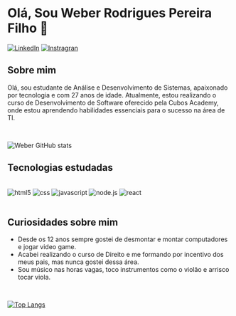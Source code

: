 <div>
<h1> Olá, Sou Weber Rodrigues Pereira Filho 👋 </h1>

[![LinkedIn](https://img.shields.io/badge/LinkedIn-0077B5?style=for-the-badge&logo=linkedin&logoColor=white)](https://www.linkedin.com/in/weber-rodrigues-dev/)
[![Instragran](https://img.shields.io/badge/Instagram-E4405F?style=for-the-badge&logo=instagram&logoColor=white)](https://www.instagram.com/weberrodriguesf/)

</div>

<div>
<h2>Sobre mim</h2>
<p>
Olá, sou estudante de Análise e Desenvolvimento de Sistemas, apaixonado por tecnologia e com 27 anos de idade. Atualmente, estou realizando o curso de Desenvolvimento de Software oferecido pela Cubos Academy, onde estou aprendendo habilidades essenciais para o sucesso na área de TI.
</p>
</br>
</div>

![Weber GitHub stats](https://github-readme-stats-sigma-five.vercel.app/api?username=Weber-Rodrigues&show_icons=true&theme=dark)

<h2>Tecnologias estudadas</h2>

<div style="display: inline_block"><br/>
<img aling=center alt="html5" src="https://img.shields.io/badge/HTML5-E34F26?style=for-the-badge&logo=html5&logoColor=white">
<img aling=center alt="css" src="https://img.shields.io/badge/CSS3-1572B6?style=for-the-badge&logo=css3&logoColor=white">
<img aling=center alt="javascript" src="https://img.shields.io/badge/JavaScript-F7DF1E?style=for-the-badge&logo=javascript&logoColor=black">
<img aling=center alt="node.js" src="https://img.shields.io/badge/Node.js-43853D?style=for-the-badge&logo=node.js&logoColor=white">
<img aling=center alt="react" src="https://img.shields.io/badge/React-20232A?style=for-the-badge&logo=react&logoColor=61DAFB">
</div>

<div></br>
<h2>Curiosidades sobre mim</h2>
<ul>
<li>Desde os 12 anos sempre gostei de desmontar e montar computadores e jogar video game. </li>
<li>Acabei realizando o curso de Direito e me formando por incentivo dos meus pais, mas nunca gostei dessa área.</li>
<li>Sou músico nas horas vagas, toco instrumentos como o violão e arrisco tocar viola. </li>
</ul>
</br></div>

[![Top Langs](https://github-readme-stats.vercel.app/api/top-langs/?username=Weber-Rodrigues)](https://github.com/anuraghazra/github-readme-stats)
